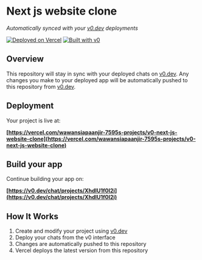 # Next js website clone

*Automatically synced with your [v0.dev](https://v0.dev) deployments*

[![Deployed on Vercel](https://img.shields.io/badge/Deployed%20on-Vercel-black?style=for-the-badge&logo=vercel)](https://vercel.com/wawansiapaanjir-7595s-projects/v0-next-js-website-clone)
[![Built with v0](https://img.shields.io/badge/Built%20with-v0.dev-black?style=for-the-badge)](https://v0.dev/chat/projects/XhdIU1f0I2i)

## Overview

This repository will stay in sync with your deployed chats on [v0.dev](https://v0.dev).
Any changes you make to your deployed app will be automatically pushed to this repository from [v0.dev](https://v0.dev).

## Deployment

Your project is live at:

**[https://vercel.com/wawansiapaanjir-7595s-projects/v0-next-js-website-clone](https://vercel.com/wawansiapaanjir-7595s-projects/v0-next-js-website-clone)**

## Build your app

Continue building your app on:

**[https://v0.dev/chat/projects/XhdIU1f0I2i](https://v0.dev/chat/projects/XhdIU1f0I2i)**

## How It Works

1. Create and modify your project using [v0.dev](https://v0.dev)
2. Deploy your chats from the v0 interface
3. Changes are automatically pushed to this repository
4. Vercel deploys the latest version from this repository
